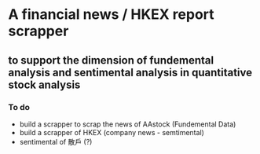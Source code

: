 # A financial news / HKEX report scrapper 

## to support the dimension of fundemental analysis and sentimental analysis in quantitative stock analysis

### To do
- build a scrapper to scrap the news of AAstock (Fundemental Data)
- build a scrapper of HKEX (company news - semtimental)
- sentimental of 散戶 (?)